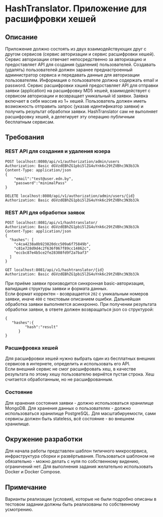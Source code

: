 # HashTranslator. Приложение для расшифровки хешей

## Описание

Приложение должно состоять из двух взаимодействующих друг с другом сервисов (сервис авторизации и сервис расшифровки хешей).
Сервис авторизации отвечает непосредственно за авторизацию и предоставляет API для создания (удаления) пользователей.
Создавать (удалять) пользователей должен заранее преднастроенный администратор сервиса и передавать данные для авторизации пользователям.
Информация о пользователе должна содержать email и password.
Сервис расшифровки хэшей предоставляет API для отправки заявки (application) на расшифровку MD5 хешей, взаимодействует с сервисом авторизации и возвращает уникальный id заявки.
Заявка включает в себя массив из 1+ хешей.
Пользователь должен иметь возможность отправить запрос (указав идентификатор заявки) и получить результат обработки заявки.
HashTranslator сам не выполняет расшифровку хешей, а делегирует эту операцию публичным бесплатным сервисам.

## Требования

### REST API для создания и удаления юзера

```http user create
POST localhost:8080/api/v1/authorization/admin/users
Authorization: Basic dGVzdEBhZG1pbi5lZG4uYnk6c29tZVBhc3N3b3Jk
Content-Type: application/json
{
    "email":"test@user.edn.by",
    "password":"minimalPass"
}
```

```http user delete
DELETE localhost:8080/api/v1/authorization/admin/users/{id}
Authorization: Basic dGVzdEBhZG1pbi5lZG4uYnk6c29tZVBhc3N3b3Jk
```

### REST API для обработки заявок

```http applications request
POST localhost:8081/api/v1/hashtranslator/
Authorization: Basic dGVzdEBhZG1pbi5lZG4uYnk6c29tZVBhc3N3b3Jk
Content-Type: application/json
{
  "hashes": [
    "c4ca4238a0b923820dcc509a6f75849b",
    "c81e728d9d4c2f636f067f89cc14862c",
    "eccbc87e4b5ce2fe28308fd9f2a7baf3"
  ]
}
```

```http applications result request
GET localhost:8081/api/v1/hashtranslator/{id}
Authorization: Basic dGVzdEBhZG1pbi5lZG4uYnk6c29tZVBhc3N3b3Jk
```

При приёме заявки производится синхронная basic-авторизация, валидация структуры заявки и формата данных.  
Если формат корректен - возвращается `202` с уникальным номеров заявки, иначе `400` с текстовым описанием ошибки.
Дальнейшая обработка заявки выполняется асинхронно.
При получении результата обработки заявки, в ответе должен возвращаться json со структурой:
```
{
   "hashes":{
         "hash":"result"
      }
}
```

### Расшифровка хешей

Для расшифровки хешей нужно выбрать один из бесплатных внешних сервисов в интернете, определить и использовать его API.  
Если внешний сервис не смог расшифровать хеш, в качестве результата по этому хешу пользователю вернётся пустая строка.
Хеш считается обработанным, но не расшифрованным.

### Состояние

Для хранения состояния заявки - должно использоваться хранилище MongoDB.
Для хранения данных о пользователях - должно использоваться хранилище PostgreSQL.
Для масштабируемости, сами сервисы должен быть stateless, всё состояние - во внешнем хранилище.

## Окружение разработки

Для начала работы представлен шаблон типичного микросервиса, инфраструктура сборки и развёртывания.
Пользоваться шаблоном не обязательно - можно делать с нуля по собственному видению, ограничений нет.
Для выполнения задания желательно использовать Docker и Docker Compose.

## Примечание

Варианты реализации (условия), которые не были подробно описаны в тестовом задании должны быть реализованы по собственному усмотрению.
